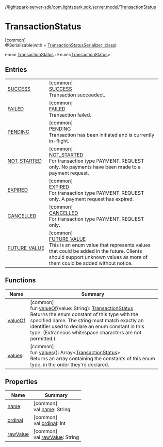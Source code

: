 //[lightspark-server-sdk](../../../index.md)/[com.lightspark.sdk.server.model](../index.md)/[TransactionStatus](index.md)

# TransactionStatus

[common]\
@Serializable(with = [TransactionStatusSerializer::class](../-transaction-status-serializer/index.md))

enum [TransactionStatus](index.md) : Enum&lt;[TransactionStatus](index.md)&gt;

## Entries

| | |
|---|---|
| [SUCCESS](-s-u-c-c-e-s-s/index.md) | [common]<br>[SUCCESS](-s-u-c-c-e-s-s/index.md)<br>Transaction succeeded.. |
| [FAILED](-f-a-i-l-e-d/index.md) | [common]<br>[FAILED](-f-a-i-l-e-d/index.md)<br>Transaction failed. |
| [PENDING](-p-e-n-d-i-n-g/index.md) | [common]<br>[PENDING](-p-e-n-d-i-n-g/index.md)<br>Transaction has been initiated and is currently in-flight. |
| [NOT_STARTED](-n-o-t_-s-t-a-r-t-e-d/index.md) | [common]<br>[NOT_STARTED](-n-o-t_-s-t-a-r-t-e-d/index.md)<br>For transaction type PAYMENT_REQUEST only. No payments have been made to a payment request. |
| [EXPIRED](-e-x-p-i-r-e-d/index.md) | [common]<br>[EXPIRED](-e-x-p-i-r-e-d/index.md)<br>For transaction type PAYMENT_REQUEST only. A payment request has expired. |
| [CANCELLED](-c-a-n-c-e-l-l-e-d/index.md) | [common]<br>[CANCELLED](-c-a-n-c-e-l-l-e-d/index.md)<br>For transaction type PAYMENT_REQUEST only. |
| [FUTURE_VALUE](-f-u-t-u-r-e_-v-a-l-u-e/index.md) | [common]<br>[FUTURE_VALUE](-f-u-t-u-r-e_-v-a-l-u-e/index.md)<br>This is an enum value that represents values that could be added in the future. Clients should support unknown values as more of them could be added without notice. |

## Functions

| Name | Summary |
|---|---|
| [valueOf](value-of.md) | [common]<br>fun [valueOf](value-of.md)(value: String): [TransactionStatus](index.md)<br>Returns the enum constant of this type with the specified name. The string must match exactly an identifier used to declare an enum constant in this type. (Extraneous whitespace characters are not permitted.) |
| [values](values.md) | [common]<br>fun [values](values.md)(): Array&lt;[TransactionStatus](index.md)&gt;<br>Returns an array containing the constants of this enum type, in the order they're declared. |

## Properties

| Name | Summary |
|---|---|
| [name](../-withdrawal-request-status/-f-u-t-u-r-e_-v-a-l-u-e/index.md#-372974862%2FProperties%2F-1086033721) | [common]<br>val [name](../-withdrawal-request-status/-f-u-t-u-r-e_-v-a-l-u-e/index.md#-372974862%2FProperties%2F-1086033721): String |
| [ordinal](../-withdrawal-request-status/-f-u-t-u-r-e_-v-a-l-u-e/index.md#-739389684%2FProperties%2F-1086033721) | [common]<br>val [ordinal](../-withdrawal-request-status/-f-u-t-u-r-e_-v-a-l-u-e/index.md#-739389684%2FProperties%2F-1086033721): Int |
| [rawValue](raw-value.md) | [common]<br>val [rawValue](raw-value.md): String |
